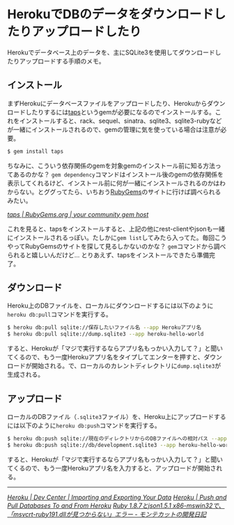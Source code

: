 # <span>HerokuでDBのデータを</span><span>ダウンロードしたりアップロードしたり</span>

Herokuでデータベース上のデータを、主にSQLite3を使用してダウンロードしたりアップロードする手順のメモ。

<!-- READMORE -->


## インストール

まずHerokuにデータベースファイルをアップロードしたり、Herokuからダウンロードしたりするには[taps](https://rubygems.org/gems/taps)というgemが必要になるのでインストールする。これをインストールすると、rack、sequel、sinatra、sqlite3、sqlite3-rubyなどが一緒にインストールされるので、gemの管理に気を使っている場合は注意が必要。

~~~ sh
$ gem install taps
~~~

ちなみに、こういう依存関係のgemを対象gemのインストール前に知る方法ってあるのかな？
`gem dependency`コマンドはインストール後のgemの依存関係を表示してくれるけど、インストール前に何が一緒にインストールされるのかはわからない。とググってたら、いちおう[RubyGems](http://rubygems.org/)のサイトに行けば調べられるみたい。

<cite>[taps \| RubyGems.org \| your community gem host](http://rubygems.org/gems/taps/versions/0.3.15)</cite>

これを見ると、tapsをインストールすると、上記の他にrest-clientやjsonも一緒にインストールされるっぽい。たしかに`gem list`してみたら入ってた。毎回こうやってRubyGemsのサイトを探して見るしかないのかな？ `gem`コマンドから調べられると嬉しいんだけど… とりあえず、tapsをインストールできたら準備完了。


## ダウンロード

Heroku上のDBファイルを、ローカルにダウンロードするには以下のように`heroku db:pull`コマンドを実行する。

~~~ sh
$ heroku db:pull sqlite://保存したいファイル名 --app Herokuアプリ名
$ heroku db:pull sqlite://dump.sqlite3 --app heroku-hello-world
~~~

すると、Herokuが「マジで実行するならアプリ名もっかい入力して？」と聞いてくるので、もう一度Herokuアプリ名をタイプしてエンターを押すと、ダウンロードが開始される。で、ローカルのカレントディレクトリに`dump.sqlite3`が生成される。


## アップロード

ローカルのDBファイル（`.sqlite3`ファイル）を、Heroku上にアップロードするには以下のように`heroku db:push`コマンドを実行する。

~~~ sh
$ heroku db:push sqlite://現在のディレクトリからのDBファイルへの相対パス --app Herokuアプリ名
$ heroku db:push sqlite://db/development.sqlite3 --app heroku-hello-world
~~~

すると、Herokuが「マジで実行するならアプリ名もっかい入力して？」と聞いてくるので、もう一度Herokuアプリ名を入力すると、アップロードが開始される。

* * *

<cite>[Heroku \| Dev Center \| Importing and Exporting Your Data](http://devcenter.heroku.com/posts/taps)</cite>
<cite>[Heroku \| Push and Pull Databases To and From Heroku](http://blog.heroku.com/archives/2009/3/18/push_and_pull_databases_to_and_from_heroku/)</cite>
<cite>[Ruby 1.8.7とjson1.5.1 x86-mswin32で、「msvcrt-ruby191.dllが見つからない」エラー - モンテカットの開発日記](http://d.hatena.ne.jp/MonteCut/20110219/1298103067)</cite>

